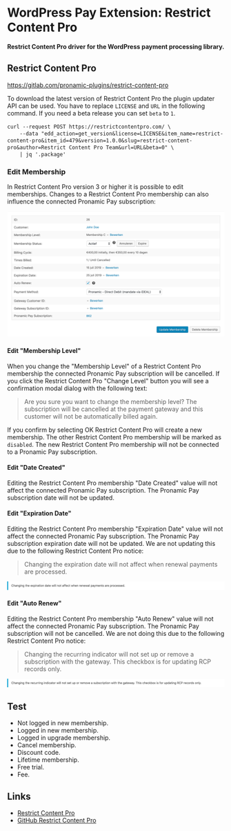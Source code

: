 # WordPress Pay Extension: Restrict Content Pro

**Restrict Content Pro driver for the WordPress payment processing library.**

## Restrict Content Pro

https://gitlab.com/pronamic-plugins/restrict-content-pro

To download the latest version of Restrict Content Pro the plugin updater API can be used.
You have to replace `LICENSE` and `URL` in the following command. If you need a beta
release you can set `beta` to `1`.

```
curl --request POST https://restrictcontentpro.com/ \
    --data "edd_action=get_version&license=LICENSE&item_name=restrict-content-pro&item_id=479&version=1.0.0&slug=restrict-content-pro&author=Restrict Content Pro Team&url=URL&beta=0" \
    | jq '.package'
```

### Edit Membership

In Restrict Content Pro version 3 or higher it is possible to edit memberships.
Changes to a Restrict Content Pro membership can also influence the connected
Pronamic Pay subscription:

![Restrict Content Pro edit membership](documentation/restrict-content-pro-3-edit-membership.png)

#### Edit "Membership Level"

When you change the "Membership Level" of a Restrict Content Pro membership the
connected Pronamic Pay subscription will be cancelled. If you click the 
Restrict Content Pro "Change Level" button you will see a confirmation modal
dialog with the following text:

> Are you sure you want to change the membership level? The subscription will be cancelled at the payment gateway and this customer will not be automatically billed again. 

If you confirm by selecting OK Restrict Content Pro will create a new membership.
The other Restrict Content Pro membership will be marked as `disabled`. The new
Restrict Content Pro membership will not be connected to a Pronamic Pay subscription.

#### Edit "Date Created"

Editing the Restrict Content Pro membership "Date Created" value will not affect
the connected Pronamic Pay subscription. The Pronamic Pay subscription date will
not be updated.

#### Edit "Expiration Date"

Editing the Restrict Content Pro membership "Expiration Date" value will not affect
the connected Pronamic Pay subscription. The Pronamic Pay subscription expiration
date will not be updated. We are not updating this due to the following
Restrict Content Pro notice:

> Changing the expiration date will not affect when renewal payments are processed.

![Restrict Content Pro edit expiration date notice](documentation/restrict-content-pro-3-edit-expiration-date-notice.png)

#### Edit "Auto Renew"

Editing the Restrict Content Pro membership "Auto Renew" value will not affect
the connected Pronamic Pay subscription. The Pronamic Pay subscription will not
be cancelled. We are not doing this due to the following Restrict Content Pro notice:

> Changing the recurring indicator will not set up or remove a subscription with the gateway. This checkbox is for updating RCP records only.

![Restrict Content Pro edit auto renew notice](documentation/restrict-content-pro-3-edit-auto-renew-notice.png)

## Test

*	Not logged in new membership.
*	Logged in new membership.
*	Logged in upgrade membership.
*	Cancel membership.
*	Discount code.
*	Lifetime membership.
*	Free trial.
*	Fee.

## Links

*	[Restrict Content Pro](https://restrictcontentpro.com/)
*	[GitHub Restrict Content Pro](https://github.com/restrictcontentpro/restrict-content-pro)
